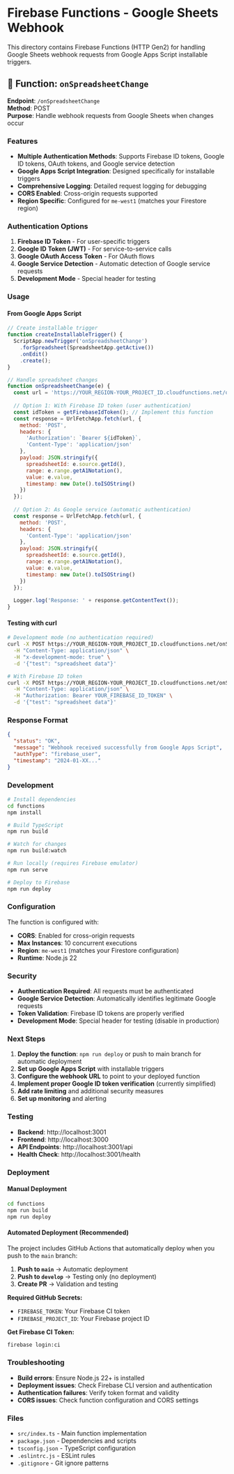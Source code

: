 # Firebase Functions - Google Sheets Webhook

This directory contains Firebase Functions (HTTP Gen2) for handling Google Sheets webhook requests from Google Apps Script installable triggers.

## 🚀 Function: `onSpreadsheetChange`

**Endpoint**: `/onSpreadsheetChange`  
**Method**: POST  
**Purpose**: Handle webhook requests from Google Sheets when changes occur

### Features

- **Multiple Authentication Methods**: Supports Firebase ID tokens, Google ID tokens, OAuth tokens, and Google service detection
- **Google Apps Script Integration**: Designed specifically for installable triggers
- **Comprehensive Logging**: Detailed request logging for debugging
- **CORS Enabled**: Cross-origin requests supported
- **Region Specific**: Configured for `me-west1` (matches your Firestore region)

### Authentication Options

1. **Firebase ID Token** - For user-specific triggers
2. **Google ID Token (JWT)** - For service-to-service calls
3. **Google OAuth Access Token** - For OAuth flows
4. **Google Service Detection** - Automatic detection of Google service requests
5. **Development Mode** - Special header for testing

### Usage

#### From Google Apps Script

```javascript
// Create installable trigger
function createInstallableTrigger() {
  ScriptApp.newTrigger('onSpreadsheetChange')
    .forSpreadsheet(SpreadsheetApp.getActive())
    .onEdit()
    .create();
}

// Handle spreadsheet changes
function onSpreadsheetChange(e) {
  const url = 'https://YOUR_REGION-YOUR_PROJECT_ID.cloudfunctions.net/onSpreadsheetChange';
  
  // Option 1: With Firebase ID token (user authentication)
  const idToken = getFirebaseIdToken(); // Implement this function
  const response = UrlFetchApp.fetch(url, {
    method: 'POST',
    headers: {
      'Authorization': `Bearer ${idToken}`,
      'Content-Type': 'application/json'
    },
    payload: JSON.stringify({
      spreadsheetId: e.source.getId(),
      range: e.range.getA1Notation(),
      value: e.value,
      timestamp: new Date().toISOString()
    })
  });
  
  // Option 2: As Google service (automatic authentication)
  const response = UrlFetchApp.fetch(url, {
    method: 'POST',
    headers: {
      'Content-Type': 'application/json'
    },
    payload: JSON.stringify({
      spreadsheetId: e.source.getId(),
      range: e.range.getA1Notation(),
      value: e.value,
      timestamp: new Date().toISOString()
    })
  });
  
  Logger.log('Response: ' + response.getContentText());
}
```

#### Testing with curl

```bash
# Development mode (no authentication required)
curl -X POST https://YOUR_REGION-YOUR_PROJECT_ID.cloudfunctions.net/onSpreadsheetChange \
  -H "Content-Type: application/json" \
  -H "x-development-mode: true" \
  -d '{"test": "spreadsheet data"}'

# With Firebase ID token
curl -X POST https://YOUR_REGION-YOUR_PROJECT_ID.cloudfunctions.net/onSpreadsheetChange \
  -H "Content-Type: application/json" \
  -H "Authorization: Bearer YOUR_FIREBASE_ID_TOKEN" \
  -d '{"test": "spreadsheet data"}'
```

### Response Format

```json
{
  "status": "OK",
  "message": "Webhook received successfully from Google Apps Script",
  "authType": "firebase_user",
  "timestamp": "2024-01-XX..."
}
```

### Development

```bash
# Install dependencies
cd functions
npm install

# Build TypeScript
npm run build

# Watch for changes
npm run build:watch

# Run locally (requires Firebase emulator)
npm run serve

# Deploy to Firebase
npm run deploy
```

### Configuration

The function is configured with:
- **CORS**: Enabled for cross-origin requests
- **Max Instances**: 10 concurrent executions
- **Region**: `me-west1` (matches your Firestore configuration)
- **Runtime**: Node.js 22

### Security

- **Authentication Required**: All requests must be authenticated
- **Google Service Detection**: Automatically identifies legitimate Google requests
- **Token Validation**: Firebase ID tokens are properly verified
- **Development Mode**: Special header for testing (disable in production)

### Next Steps

1. **Deploy the function**: `npm run deploy` or push to main branch for automatic deployment
2. **Set up Google Apps Script** with installable triggers
3. **Configure the webhook URL** to point to your deployed function
4. **Implement proper Google ID token verification** (currently simplified)
5. **Add rate limiting** and additional security measures
6. **Set up monitoring** and alerting

### Testing

- **Backend**: http://localhost:3001
- **Frontend**: http://localhost:3000
- **API Endpoints**: http://localhost:3001/api
- **Health Check**: http://localhost:3001/health

### Deployment

#### Manual Deployment
```bash
cd functions
npm run build
npm run deploy
```

#### Automated Deployment (Recommended)
The project includes GitHub Actions that automatically deploy when you push to the `main` branch:

1. **Push to `main`** → Automatic deployment
2. **Push to `develop`** → Testing only (no deployment)
3. **Create PR** → Validation and testing

**Required GitHub Secrets:**
- `FIREBASE_TOKEN`: Your Firebase CI token
- `FIREBASE_PROJECT_ID`: Your Firebase project ID

**Get Firebase CI Token:**
```bash
firebase login:ci
```

### Troubleshooting

- **Build errors**: Ensure Node.js 22+ is installed
- **Deployment issues**: Check Firebase CLI version and authentication
- **Authentication failures**: Verify token format and validity
- **CORS issues**: Check function configuration and CORS settings

### Files

- `src/index.ts` - Main function implementation
- `package.json` - Dependencies and scripts
- `tsconfig.json` - TypeScript configuration
- `.eslintrc.js` - ESLint rules
- `.gitignore` - Git ignore patterns
